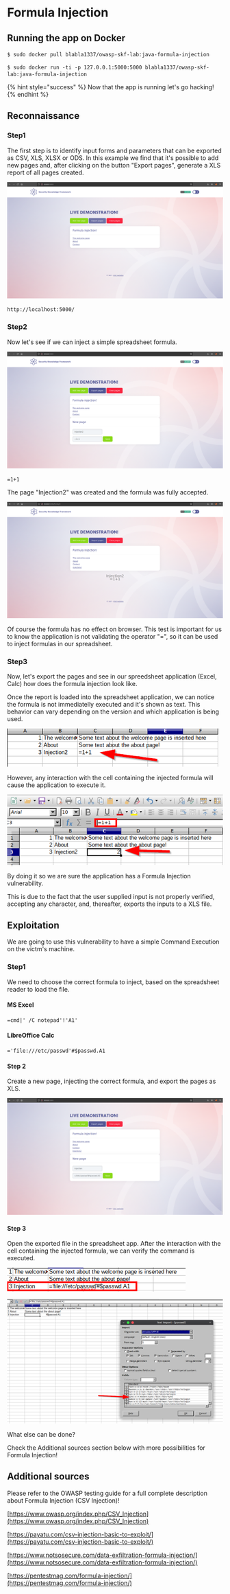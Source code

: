 # Formula Injection

## Running the app on Docker

```
$ sudo docker pull blabla1337/owasp-skf-lab:java-formula-injection
```

```
$ sudo docker run -ti -p 127.0.0.1:5000:5000 blabla1337/owasp-skf-lab:java-formula-injection
```

{% hint style="success" %}
Now that the app is running let's go hacking!
{% endhint %}

## Reconnaissance

### Step1

The first step is to identify input forms and parameters that can be exported as CSV, XLS, XLSX or ODS. In this example we find that it's possible to add new pages and, after clicking on the button "Export pages", generate a XLS report of all pages created.

![](https://raw.githubusercontent.com/blabla1337/skf-labs/master/.gitbook/assets/python/Formula-Injection/1.png)

```text
http://localhost:5000/
```

### Step2

Now let's see if we can inject a simple spreadsheet formula.

![](https://raw.githubusercontent.com/blabla1337/skf-labs/master/.gitbook/assets/python/Formula-Injection/2.png)

```text
=1+1
```

The page "Injection2" was created and the formula was fully accepted.

![](https://raw.githubusercontent.com/blabla1337/skf-labs/master/.gitbook/assets/python/Formula-Injection/3.png)

Of course the formula has no effect on browser. This test is important for us to know the application is not validating the operator "=", so it can be used to inject formulas in our spreadsheet.

### Step3

Now, let's export the pages and see in our spreedsheet application (Excel, Calc) how does the formula injection look like.

Once the report is loaded into the spreadsheet application, we can notice the formula is not immediatelly executed and it's shown as text. This behavior can vary depending on the version and which application is being used.

![](https://raw.githubusercontent.com/blabla1337/skf-labs/master/.gitbook/assets/python/Formula-Injection/4.png)

However, any interaction with the cell containing the injected formula will cause the application to execute it.

![](https://raw.githubusercontent.com/blabla1337/skf-labs/master/.gitbook/assets/python/Formula-Injection/5.png)

By doing it so we are sure the application has a Formula Injection vulnerability.

This is due to the fact that the user supplied input is not properly verified, accepting any character, and, thereafter, exports the inputs to a XLS file.

## Exploitation

We are going to use this vulnerability to have a simple Command Execution on the victm's machine.

### Step1

We need to choose the correct formula to inject, based on the spreadsheet reader to load the file.

#### MS Excel

```text
=cmd|' /C notepad'!'A1'
```

#### LibreOffice Calc

```text
='file:///etc/passwd'#$passwd.A1
```

#### Step 2

Create a new page, injecting the correct formula, and export the pages as XLS.

![](https://raw.githubusercontent.com/blabla1337/skf-labs/master/.gitbook/assets/python/Formula-Injection/6.png)

#### Step 3

Open the exported file in the spreadsheet app. After the interaction with the cell containing the injected formula, we can verify the command is executed.

![](https://raw.githubusercontent.com/blabla1337/skf-labs/master/.gitbook/assets/python/Formula-Injection/7.png)

![](https://raw.githubusercontent.com/blabla1337/skf-labs/master/.gitbook/assets/python/Formula-Injection/8.png)

What else can be done?

Check the Additional sources section below with more possibilities for Formula Injection!

## Additional sources

Please refer to the OWASP testing guide for a full complete description about Formula Injection \(CSV Injection\)!

[https://www.owasp.org/index.php/CSV_Injection](https://www.owasp.org/index.php/CSV_Injection)

[https://payatu.com/csv-injection-basic-to-exploit/](https://payatu.com/csv-injection-basic-to-exploit/)

[https://www.notsosecure.com/data-exfiltration-formula-injection/](https://www.notsosecure.com/data-exfiltration-formula-injection/)

[https://pentestmag.com/formula-injection/](https://pentestmag.com/formula-injection/)
